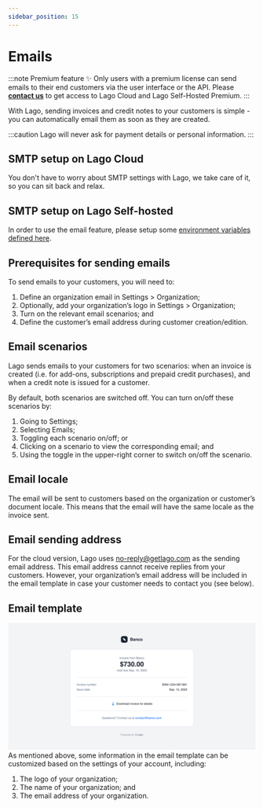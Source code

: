 ```yaml
---
sidebar_position: 15
---
```


# Emails
:::note Premium feature ✨
Only users with a premium license can send emails to their end customers via the user interface or the API. Please **[contact us](mailto:hello@getlago.com)** to get access to Lago Cloud and Lago Self-Hosted Premium.
:::

With Lago, sending invoices and credit notes to your customers is simple - you can automatically email them as soon as they are created.

:::caution
Lago will never ask for payment details or personal information.
:::

## SMTP setup on Lago Cloud
You don't have to worry about SMTP settings with Lago, we take care of it, so you can sit back and relax.

## SMTP setup on Lago Self-hosted
In order to use the email feature, please setup some [environment variables defined here](../guide/02_self-hosting/docker#smtp-configuration).

## Prerequisites for sending emails
To send emails to your customers, you will need to:

1. Define an organization email in Settings > Organization;
2. Optionally, add your organization’s logo in Settings > Organization;
3. Turn on the relevant email scenarios; and
4. Define the customer’s email address during customer creation/edition.

## Email scenarios
Lago sends emails to your customers for two scenarios: when an invoice is created (i.e. for add-ons, subscriptions and prepaid credit purchases), and when a credit note is issued for a customer.

By default, both scenarios are switched off. You can turn on/off these scenarios by:

1. Going to Settings;
2. Selecting Emails;
3. Toggling each scenario on/off; or
4. Clicking on a scenario to view the corresponding email; and
5. Using the toggle in the upper-right corner to switch on/off the scenario.

## Email locale
The email will be sent to customers based on the organization or customer’s document locale. This means that the email will have the same locale as the invoice sent.

## Email sending address
For the cloud version, Lago uses no-reply@getlago.com as the sending email address. This email address cannot receive replies from your customers. However, your organization’s email address will be included in the email template in case your customer needs to contact you (see below).

## Email template
![Send invoice by email ](../../static/img/email-template.png)
As mentioned above, some information in the email template can be customized based on the settings of your account, including:

1. The logo of your organization;
2. The name of your organization; and
3. The email address of your organization.
